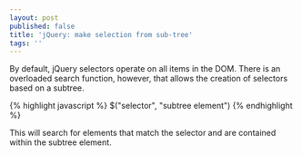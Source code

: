```yaml
---
layout: post
published: false
title: 'jQuery: make selection from sub-tree'
tags: ''
---
```


By default, jQuery selectors operate on all items in the DOM. There is an overloaded search function, however, that allows the creation of selectors based on a subtree.

{% highlight javascript %}
$("selector", "subtree element")
{% endhighlight %}

This will search for elements that match the selector and are contained within the subtree element.